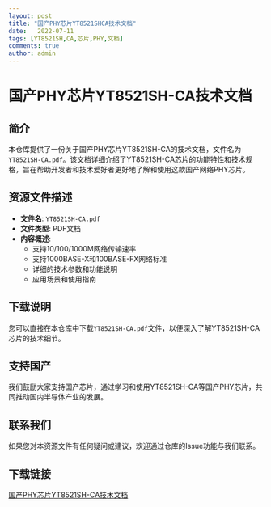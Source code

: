 ```yaml
---
layout: post
title: "国产PHY芯片YT8521SHCA技术文档"
date:   2022-07-11
tags: [YT8521SH,CA,芯片,PHY,文档]
comments: true
author: admin
---
```

# 国产PHY芯片YT8521SH-CA技术文档

## 简介
本仓库提供了一份关于国产PHY芯片YT8521SH-CA的技术文档，文件名为`YT8521SH-CA.pdf`。该文档详细介绍了YT8521SH-CA芯片的功能特性和技术规格，旨在帮助开发者和技术爱好者更好地了解和使用这款国产网络PHY芯片。

## 资源文件描述
- **文件名**: `YT8521SH-CA.pdf`
- **文件类型**: PDF文档
- **内容概述**:
  - 支持10/100/1000M网络传输速率
  - 支持1000BASE-X和100BASE-FX网络标准
  - 详细的技术参数和功能说明
  - 应用场景和使用指南

## 下载说明
您可以直接在本仓库中下载`YT8521SH-CA.pdf`文件，以便深入了解YT8521SH-CA芯片的技术细节。

## 支持国产
我们鼓励大家支持国产芯片，通过学习和使用YT8521SH-CA等国产PHY芯片，共同推动国内半导体产业的发展。

## 联系我们
如果您对本资源文件有任何疑问或建议，欢迎通过仓库的Issue功能与我们联系。

## 下载链接

[国产PHY芯片YT8521SH-CA技术文档](https://pan.quark.cn/s/6c14dbf064f0)
